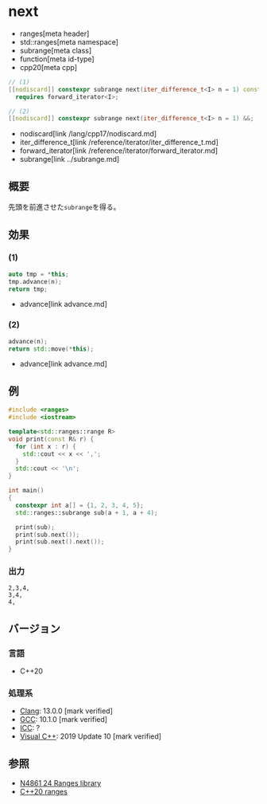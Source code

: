 # next
* ranges[meta header]
* std::ranges[meta namespace]
* subrange[meta class]
* function[meta id-type]
* cpp20[meta cpp]

```cpp
// (1)
[[nodiscard]] constexpr subrange next(iter_difference_t<I> n = 1) const &
  requires forward_iterator<I>;

// (2)
[[nodiscard]] constexpr subrange next(iter_difference_t<I> n = 1) &&;
```
* nodiscard[link /lang/cpp17/nodiscard.md]
* iter_difference_t[link /reference/iterator/iter_difference_t.md]
* forward_iterator[link /reference/iterator/forward_iterator.md]
* subrange[link ../subrange.md]

## 概要
先頭を前進させた`subrange`を得る。

## 効果

### (1)

```cpp
auto tmp = *this;
tmp.advance(n);
return tmp;
```
* advance[link advance.md]

### (2)

```cpp
advance(n);
return std::move(*this);
```
* advance[link advance.md]

## 例
```cpp example
#include <ranges>
#include <iostream>

template<std::ranges::range R>
void print(const R& r) {
  for (int x : r) {
    std::cout << x << ',';
  }
  std::cout << '\n';
}

int main()
{
  constexpr int a[] = {1, 2, 3, 4, 5};
  std::ranges::subrange sub(a + 1, a + 4);

  print(sub);
  print(sub.next());
  print(sub.next().next());
}
```

### 出力
```
2,3,4,
3,4,
4,
```

## バージョン
### 言語
- C++20

### 処理系
- [Clang](/implementation.md#clang): 13.0.0 [mark verified]
- [GCC](/implementation.md#gcc): 10.1.0 [mark verified]
- [ICC](/implementation.md#icc): ?
- [Visual C++](/implementation.md#visual_cpp): 2019 Update 10 [mark verified]

## 参照
- [N4861 24 Ranges library](https://timsong-cpp.github.io/cppwp/n4861/ranges)
- [C++20 ranges](https://techbookfest.org/product/5134506308665344)
